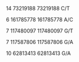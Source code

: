   14 73219188 73219188 C/T 
  
  6 161785778 161785778 A/C
  
  7 117480097 117480097 G/T
  
  7 117587806 117587806  G/A
  
  10 62813413 62813413 G/A
